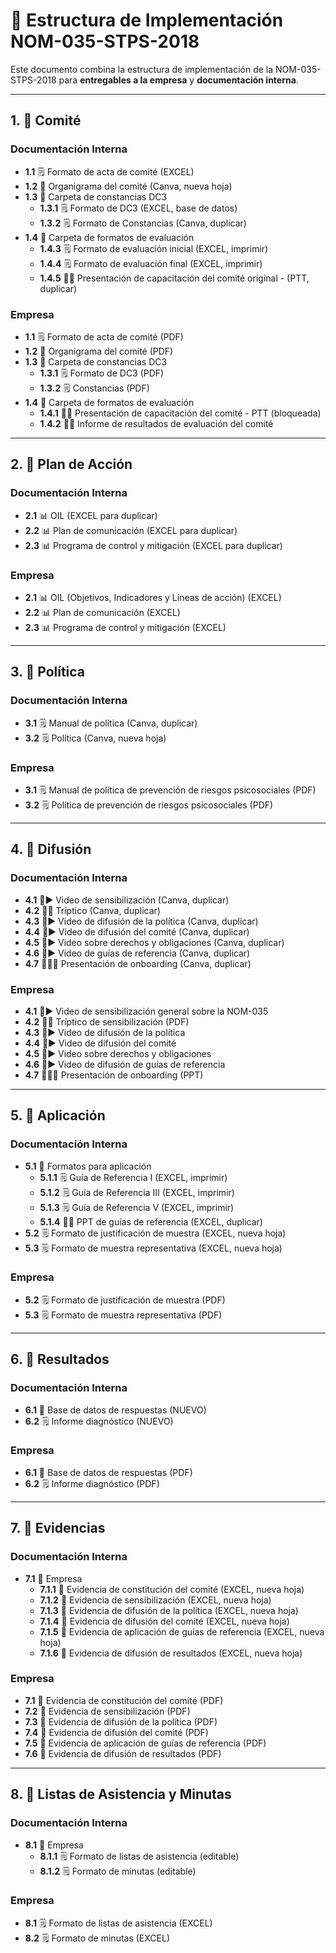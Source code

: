 # 📘 Estructura de Implementación NOM-035-STPS-2018

Este documento combina la estructura de implementación de la NOM-035-STPS-2018 para **entregables a la empresa** y **documentación interna**.

---

## 1. 📂 Comité

### Documentación Interna
- **1.1** 🗒️ Formato de acta de comité (EXCEL)
- **1.2** 👥 Organigrama del comité (Canva, nueva hoja)
- **1.3** 📂 Carpeta de constancias DC3
  - **1.3.1** 🗒️ Formato de DC3 (EXCEL, base de datos)
  - **1.3.2** 🗒️ Formato de Constancias (Canva, duplicar)
- **1.4** 📂 Carpeta de formatos de evaluación
  - **1.4.3** 🗒️ Formato de evaluación inicial (EXCEL, imprimir)
  - **1.4.4** 🗒️ Formato de evaluación final (EXCEL, imprimir)
  - **1.4.5** 🧑‍🏫 Presentación de capacitación del comité original - (PTT, duplicar)

### Empresa
- **1.1** 🗒️ Formato de acta de comité (PDF)
- **1.2** 👥 Organigrama del comité (PDF)
- **1.3** 📂 Carpeta de constancias DC3
  - **1.3.1** 🗒️ Formato de DC3 (PDF)
  - **1.3.2** 🗒️ Constancias (PDF)
- **1.4** 📂 Carpeta de formatos de evaluación
  - **1.4.1** 🧑‍🏫 Presentación de capacitación del comité - PTT (bloqueada)
  - **1.4.2** 🧑‍🏫 Informe de resultados de evaluación del comité

---

## 2. 📂 Plan de Acción

### Documentación Interna
- **2.1** 📊 OIL (EXCEL para duplicar)
- **2.2** 📊 Plan de comunicación (EXCEL para duplicar)
- **2.3** 📊 Programa de control y mitigación (EXCEL para duplicar)

### Empresa
- **2.1** 📊 OIL (Objetivos, Indicadores y Líneas de acción) (EXCEL)
- **2.2** 📊 Plan de comunicación (EXCEL)
- **2.3** 📊 Programa de control y mitigación (EXCEL)

---

## 3. 📜 Política

### Documentación Interna
- **3.1** 🗒️ Manual de política (Canva, duplicar)
- **3.2** 🗒️ Política (Canva, nueva hoja)

### Empresa
- **3.1** 🗒️ Manual de política de prevención de riesgos psicosociales (PDF)
- **3.2** 🗒️ Política de prevención de riesgos psicosociales (PDF)
---

## 4. 📂 Difusión

### Documentación Interna
- **4.1** 📣▶️ Video de sensibilización (Canva, duplicar)
- **4.2** 📣📃 Tríptico (Canva, duplicar)
- **4.3** 📣▶️ Video de difusión de la política (Canva, duplicar)
- **4.4** 📣▶️ Video de difusión del comité (Canva, duplicar)
- **4.5** 📣▶️ Video sobre derechos y obligaciones (Canva, duplicar)
- **4.6** 📣▶️ Video de guías de referencia (Canva, duplicar)
- **4.7** 📣🧑‍🏫 Presentación de onboarding (Canva, duplicar)

### Empresa
- **4.1** 📣▶️ Video de sensibilización general sobre la NOM-035
- **4.2** 📣📃 Tríptico de sensibilización (PDF)
- **4.3** 📣▶️ Video de difusión de la política
- **4.4** 📣▶️ Video de difusión del comité
- **4.5** 📣▶️ Video sobre derechos y obligaciones
- **4.6** 📣▶️ Video de difusión de guías de referencia
- **4.7** 📣🧑‍🏫 Presentación de onboarding (PPT)
---

## 5. 📂 Aplicación

### Documentación Interna
- **5.1** 📂 Formatos para aplicación
  - **5.1.1** 🗒️ Guía de Referencia I (EXCEL, imprimir)
  - **5.1.2** 🗒️ Guía de Referencia III (EXCEL, imprimir)
  - **5.1.3** 🗒️ Guía de Referencia V (EXCEL, imprimir)
  - **5.1.4** 🧑‍🏫 PPT de guías de referencia (EXCEL, duplicar)
- **5.2** 🗒️ Formato de justificación de muestra (EXCEL, nueva hoja)
- **5.3** 🗒️ Formato de muestra representativa (EXCEL, nueva hoja)

### Empresa
- **5.2** 🗒️ Formato de justificación de muestra (PDF)
- **5.3** 🗒️ Formato de muestra representativa (PDF)

---

## 6. 📂 Resultados

### Documentación Interna
- **6.1** 💾 Base de datos de respuestas (NUEVO)
- **6.2** 🗒️ Informe diagnóstico (NUEVO)

### Empresa
- **6.1** 💾 Base de datos de respuestas (PDF)
- **6.2** 🗒️ Informe diagnóstico (PDF)

---

## 7. 📂 Evidencias

### Documentación Interna
- **7.1** 📂 Empresa
  - **7.1.1** 📸 Evidencia de constitución del comité (EXCEL, nueva hoja)
  - **7.1.2** 📸 Evidencia de sensibilización (EXCEL, nueva hoja)
  - **7.1.3** 📸 Evidencia de difusión de la política (EXCEL, nueva hoja)
  - **7.1.4** 📸 Evidencia de difusión del comité (EXCEL, nueva hoja)
  - **7.1.5** 📸 Evidencia de aplicación de guías de referencia (EXCEL, nueva hoja)
  - **7.1.6** 📸 Evidencia de difusión de resultados (EXCEL, nueva hoja)

### Empresa
- **7.1** 📸 Evidencia de constitución del comité (PDF)
- **7.2** 📸 Evidencia de sensibilización (PDF)
- **7.3** 📸 Evidencia de difusión de la política (PDF)
- **7.4** 📸 Evidencia de difusión del comité (PDF)
- **7.5** 📸 Evidencia de aplicación de guías de referencia (PDF)
- **7.6** 📸 Evidencia de difusión de resultados (PDF)

---

## 8. 📂 Listas de Asistencia y Minutas

### Documentación Interna
- **8.1** 📂 Empresa
  - **8.1.1** 🗒️ Formato de listas de asistencia (editable)
  - **8.1.2** 🗒️ Formato de minutas (editable)

### Empresa
- **8.1** 🗒️ Formato de listas de asistencia (EXCEL)
- **8.2** 🗒️ Formato de minutas (EXCEL)
